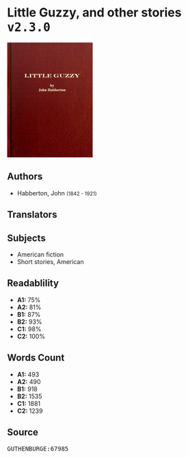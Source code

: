 # Little Guzzy, and other stories <kbd>v2.3.0</kbd>

![](./cover.medium.jpg "")

## Authors


 - Habberton, John <small>(1842 - 1921)</small>

## Translators



## Subjects


 - American fiction
 - Short stories, American

## Readablility


 - **A1:** 75%
 - **A2:** 81%
 - **B1:** 87%
 - **B2:** 93%
 - **C1:** 98%
 - **C2:** 100%

## Words Count


 - **A1:** 493
 - **A2:** 490
 - **B1:** 918
 - **B2:** 1535
 - **C1:** 1881
 - **C2:** 1239

## Source


<kbd>GUTHENBURGE:67985</kbd>
